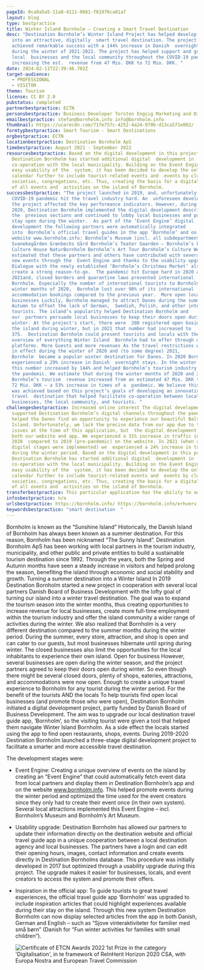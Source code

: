 ```yaml
---
pageId: 0ca0a5a5-11a8-4111-9681-f81976ca01a7
layout: blog
type: bestpractice
title: Winter Island Bornholm – Creating a Smart Travel Destination
desc: "Destination Bornholm’s Winter Island Project has helped develop Bornholm
  into an attractive, digitally  smart travel destination. The project has
  achieved remarkable success with a 144% increase in Danish  overnight stays
  during the winter of 2021-2022. The project has helped support and grow
  local  businesses and the local community throughout the COVID-19 pandemic by
  increasing the est.  revenue from 47 Mio. DKK to 72 Mio. DKK. "
date: 2024-02-11T22:39:46.702Z
target-audience:
  - PROFESSIONAL
  - VISITOR
theme: Tourism
license: CC BY 2.0
pubstatus: completed
partnerbestpractice: ECTN
personsbestpractice: Business Developer Torsten Engsig Marketing and Digital Manager Stefan Asp
emailbestpractice: stefan@bornholm.info info@bornholm.info
thumbnail: https://ucarecdn.com/71fe757c-4252-4a24-970b-d13ca571e002/
formtypbestpractice: Smart Tourism - Smart Destinations
orgbestpractice: ECTN
locationbestpractice: Destination Bornholm ApS
timebestpractice: August 2021 - September 2022
resourcesbestpractice: Based on the digital development in this project,
  Destination Bornholm has started additional digital  development in
  co-operation with the local municipality. Building on the Event Engine and
  easy usability of the  system, it has been decided to develop the online event
  calendar further to include tourist-related events and  events by clubs,
  societies, congregations, etc. Thus, creating the basis for a digital overview
  of all events and  activities on the island of Bornholm.
successbestpractice: "The project launched in 2019, and, unfortunately, the
  COVID-19 pandemic hit the travel industry hard. An  unforeseen development in
  the project affected the key performance indicators. However, during 2019 and
  2020, Destination Bornholm implemented the digital development described in
  the  previous sections and continued to lobby local businesses and partners to
  stay open during the winter.  As part of the ‘Event Engine’ digital
  development the following partners were automatically integrated
  into  Bornholm’s official travel guides in the app ‘Bornholm’ and on the
  website www.bornholm.info: Bornholm’s Museum (incl. all subdepartments)
  Svanekegården Grønbechs Gård Bornholm’s Teater Gaarden – Bornholm’s Food
  Culture House NaturBornholm Bornholm’s Art Tour Bornholm’s Culture Week It is
  estimated that these partners and others have contributed with several hundred
  new events through the  Event Engine and thanks to the usability upgrade.
  Dialogue with the newly established ‘Bornholm’s Christmas Market’ also helped
  create a strong reason-to-go.  The pandemic hit Europe hard in 2020 and
  2021and, closed borders and quarantine laws prevented international  travel to
  Bornholm. Especially the number of international tourists to Bornholm. In the
  winter months of 2020,  Bornholm lost over 90% of its international
  accommodation bookings compared to the previous year.  More open local
  businesses Luckily, Bornholm managed to attract Danes during the summer and
  Autumn to offset the lack of German,  Swedish, Polish, and other international
  tourists. The island’s popularity helped Destination Bornholm and
  our  partners persuade local businesses to keep their doors open during the
  winter. At the project's start, there were  208 registered open businesses on
  the island during winter, but in 2021 that number had increased to
  375.  Destination Bornholm could present tourists and locals with the best
  overview of everything Winter Island  Bornholm had to offer through digital
  platforms. More Guests and more revenues As the travel restrictions were still
  in effect during the winter of 2020 and (to some degree) 2021,
  Bornholm  became a popular winter destination for Danes. In 2020 Bornholm
  experienced a 29% increase in Danish  overnight stays. In the winter of 2021,
  this number increased by 144% and helped Bornholm’s tourism industry  through
  the pandemic. We estimate that during the winter months of 2020 and 2021,
  Bornholm’s tourism  revenue increased from an estimated 47 Mio. DKK to almost
  72 Mio. DKK – a 53% increase in times of a  pandemic. We believe this success
  was achieved based on this project’s goals of developing an innovative digital
  travel  destination that helped facilitate co-operation between local
  businesses, the local community, and tourists. "
challengesbestpractice: Increased online interest The digital development
  supported Destination Bornholm’s digital channels throughout the pandemic and
  helped the Danes find an opportunity to experience our beautiful Baltic
  Island. Unfortunately, we lack the precise data from our app due to technical
  issues at the time of this application, but  the digital development affects
  both our website and app. We experienced a 31% increase in traffic in
  2020  compared to 2019 (pre-pandemic) on the website. In 2021 (when all
  digital stages were implemented) we  experienced a 24% increase in traffic
  during the winter period. Based on the digital development in this project,
  Destination Bornholm has started additional digital  development in
  co-operation with the local municipality. Building on the Event Engine and
  easy usability of the  system, it has been decided to develop the online event
  calendar further to include tourist-related events and  events by clubs,
  societies, congregations, etc. Thus, creating the basis for a digital overview
  of all events and  activities on the island of Bornholm.
transferbestpractice: This particular application has the ability to adapt.
infosbestpractice: n/a
urlsbestpractice: https://bornholm.info/ https://bornholm.info/erhverv
keywordsbestpractice: "smart destination  "
---
```

Bornholm is known as the “Sunshine Island” Historically, the Danish Island of Bornholm has always been known as a summer destination. For this reason, Bornholm has been nicknamed “The Sunny Island”. Destination Bornholm ApS has been working with local partners in the tourism industry, municipality, and other public and private entities to build a sustainable tourism destination since 1992. Through the years, both the Spring and Autumn months have seen a steady increase in visitors and helped prolong the season, benefiting the island through economic and social stability and growth. Turning a summer destination into a Winter Island In 2019 Destination Bornholm started a new project in cooperation with several local partners Danish Board of Business Development with the lofty goal of turning our island into a winter travel destination. The goal was to expand the tourism season into the winter months, thus creating opportunities to increase revenue for local businesses, create more full-time employment within the tourism industry and offer the island community a wider range of activities during the winter. We also realized that Bornholm is a very different destination compared to the summer months during the winter period. During the summer, every store, attraction, and shop is open and can cater to our guests, but most businesses hibernate until spring during winter. The closed businesses also limit the opportunities for the local inhabitants to experience their own island. Open for business However, several businesses are open during the winter season, and the project partners agreed to keep their doors open during winter. So even though there might be several closed doors, plenty of shops, eateries, attractions, and accommodations were now open. Enough to create a unique travel experience to Bornholm for any tourist during the winter period. For the benefit of the tourists AND the locals To help tourists find open local businesses (and promote those who were open), Destination Bornholm initiated a digital development project, partly funded by Danish Board of Business Development. The aim was to upgrade our local destination travel guide app, ‘Bornholm’, so the visiting tourist were given a tool that helped them navigate Winter Island Bornholm. As a side effect the locals started using the app to find open restaurants, shops, events. During 2019-2020 Destination Bornholm launched a three-stage digital development project to facilitate a smarter and more accessible travel destination. 

The development stages were: 

* Event Engine: Creating a unique overview of events on the island by creating an “Event Engine” that could automatically fetch event data from local partners and display them in Destination Bornholm’s app and on the website www.bornholm.info. This helped promote events during the winter period and optimized the time used for the event creators since they only had to create their event once (in their own system). Several local attractions implemented this Event Engine – incl. Bornholm’s Museum and Bornholm’s Art Museum. 
* Usability upgrade: Destination Bornholm has allowed our partners to update their information directly on the destination website and official travel guide app in a unique cooperation between a local destination agency and local businesses. The partners have a login and can edit their opening hours, images, contact information and create events directly in Destination Bornholms database. This procedure was initially developed in 2017 but optimized through a usability upgrade during this project. The upgrade makes it easier for businesses, locals, and event creators to access the system and promote their offers.
* Inspiration in the official app: To guide tourists to great travel experiences, the official travel guide app ‘Bornholm’ was upgraded to include inspiration articles that could highlight experiences available during their stay on the island. Through this new system Destination Bornholm can now display selected articles from the app in both Danish, German and English – such as “Sjove vinteraktiviteter for familier med små børn” (Danish for “Fun winter activities for families with small children”).

  ![](https://ucarecdn.com/aa1ccd1a-f18e-4952-a913-aea975fcea70/ "Certificate of ETCN Awards 2022 1st Prize in the category 'Digitalisation', in te framework of ReInHerit Horizon 2020 CSA, with Europa Nostra and European Travel Commission")